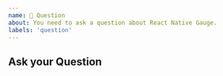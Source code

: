```yaml
---
name: 💬 Question
about: You need to ask a question about React Native Gauge.
labels: 'question'
---
```


## Ask your Question

<!-- Ask your question -->